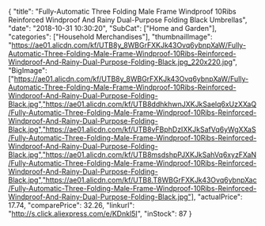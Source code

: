 {
	"title": "Fully-Automatic Three Folding Male Frame Windproof 10Ribs Reinforced Windproof And Rainy Dual-Purpose Folding Black Umbrellas",
	"date": "2018-10-31 10:30:20",
	"SubCat": ["Home and Garden"],
	"categories": ["Household Merchandises"],
	"thumbnailImage": "https://ae01.alicdn.com/kf/UTB8y_8WBGrFXKJk43Ovq6ybnpXaW/Fully-Automatic-Three-Folding-Male-Frame-Windproof-10Ribs-Reinforced-Windproof-And-Rainy-Dual-Purpose-Folding-Black.jpg_220x220.jpg",
	"BigImage": ["https://ae01.alicdn.com/kf/UTB8y_8WBGrFXKJk43Ovq6ybnpXaW/Fully-Automatic-Three-Folding-Male-Frame-Windproof-10Ribs-Reinforced-Windproof-And-Rainy-Dual-Purpose-Folding-Black.jpg","https://ae01.alicdn.com/kf/UTB8ddhkhwnJXKJkSaelq6xUzXXaQ/Fully-Automatic-Three-Folding-Male-Frame-Windproof-10Ribs-Reinforced-Windproof-And-Rainy-Dual-Purpose-Folding-Black.jpg","https://ae01.alicdn.com/kf/UTB8vFBphDzIXKJkSafVq6yWgXXaS/Fully-Automatic-Three-Folding-Male-Frame-Windproof-10Ribs-Reinforced-Windproof-And-Rainy-Dual-Purpose-Folding-Black.jpg","https://ae01.alicdn.com/kf/UTB8msdshpPJXKJkSahVq6xyzFXaN/Fully-Automatic-Three-Folding-Male-Frame-Windproof-10Ribs-Reinforced-Windproof-And-Rainy-Dual-Purpose-Folding-Black.jpg","https://ae01.alicdn.com/kf/UTB8.T8WBGrFXKJk43Ovq6ybnpXac/Fully-Automatic-Three-Folding-Male-Frame-Windproof-10Ribs-Reinforced-Windproof-And-Rainy-Dual-Purpose-Folding-Black.jpg"],
	"actualPrice": 17.74,
	"comparePrice": 32.26,
	"linkurl": "http://s.click.aliexpress.com/e/KDnkl5I",
	"inStock": 87
}
